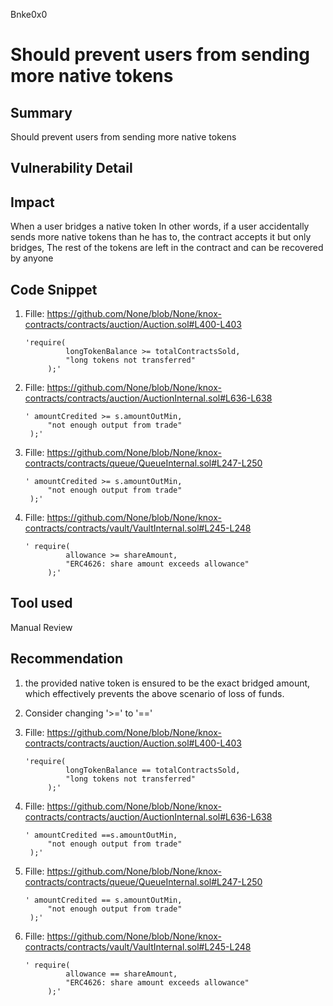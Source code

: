Bnke0x0
# Should prevent users from sending more native tokens

## Summary
Should prevent users from sending more native tokens

## Vulnerability Detail

## Impact
When a user bridges a native token  In other words, if a user accidentally sends more native tokens than he has to, the contract accepts it but only bridges, The rest of the tokens are left in the contract and can be recovered by anyone 

## Code Snippet
1. Fille: https://github.com/None/blob/None/knox-contracts/contracts/auction/Auction.sol#L400-L403

       'require(
                longTokenBalance >= totalContractsSold,
                "long tokens not transferred"
            );'

2. Fille: https://github.com/None/blob/None/knox-contracts/contracts/auction/AuctionInternal.sol#L636-L638

       ' amountCredited >= s.amountOutMin,
            "not enough output from trade"
        );'


3. Fille: https://github.com/None/blob/None/knox-contracts/contracts/queue/QueueInternal.sol#L247-L250

       ' amountCredited >= s.amountOutMin,
            "not enough output from trade"
        );'

4. Fille: https://github.com/None/blob/None/knox-contracts/contracts/vault/VaultInternal.sol#L245-L248

       ' require(
                allowance >= shareAmount,
                "ERC4626: share amount exceeds allowance"
            );'

## Tool used

Manual Review

## Recommendation
1.  the provided native token is ensured to be the exact bridged amount, which effectively prevents the above scenario of loss of funds.
2. Consider changing '>=' to '=='

1. Fille: https://github.com/None/blob/None/knox-contracts/contracts/auction/Auction.sol#L400-L403

       'require(
                longTokenBalance == totalContractsSold,
                "long tokens not transferred"
            );'

2. Fille: https://github.com/None/blob/None/knox-contracts/contracts/auction/AuctionInternal.sol#L636-L638

       ' amountCredited ==s.amountOutMin,
            "not enough output from trade"
        );'


3. Fille: https://github.com/None/blob/None/knox-contracts/contracts/queue/QueueInternal.sol#L247-L250

       ' amountCredited == s.amountOutMin,
            "not enough output from trade"
        );'

4. Fille: https://github.com/None/blob/None/knox-contracts/contracts/vault/VaultInternal.sol#L245-L248

       ' require(
                allowance == shareAmount,
                "ERC4626: share amount exceeds allowance"
            );'
